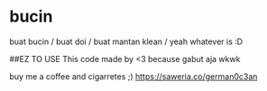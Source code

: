 # bucin
buat bucin / buat doi / buat mantan klean / yeah whatever is :D

##EZ TO USE
This code made by <3 because gabut aja wkwk


buy me a coffee and cigarretes ;)
https://saweria.co/german0c3an

